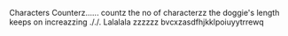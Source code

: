 Characters Counterz......
countz the no of characterzz
the doggie's length keeps on increazzing
././.
Lalalala
zzzzzz
bvcxzasdfhjkklpoiuyytrrewq